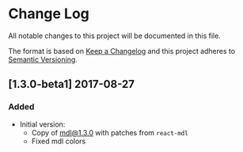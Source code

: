 # Change Log
All notable changes to this project will be documented in this file.

The format is based on [Keep a Changelog](http://keepachangelog.com/) and this project adheres to [Semantic Versioning](http://semver.org/).

## [1.3.0-beta1] 2017-08-27

### Added
- Initial version:
    - Copy of mdl@1.3.0 with patches from `react-mdl`
    - Fixed mdl colors
